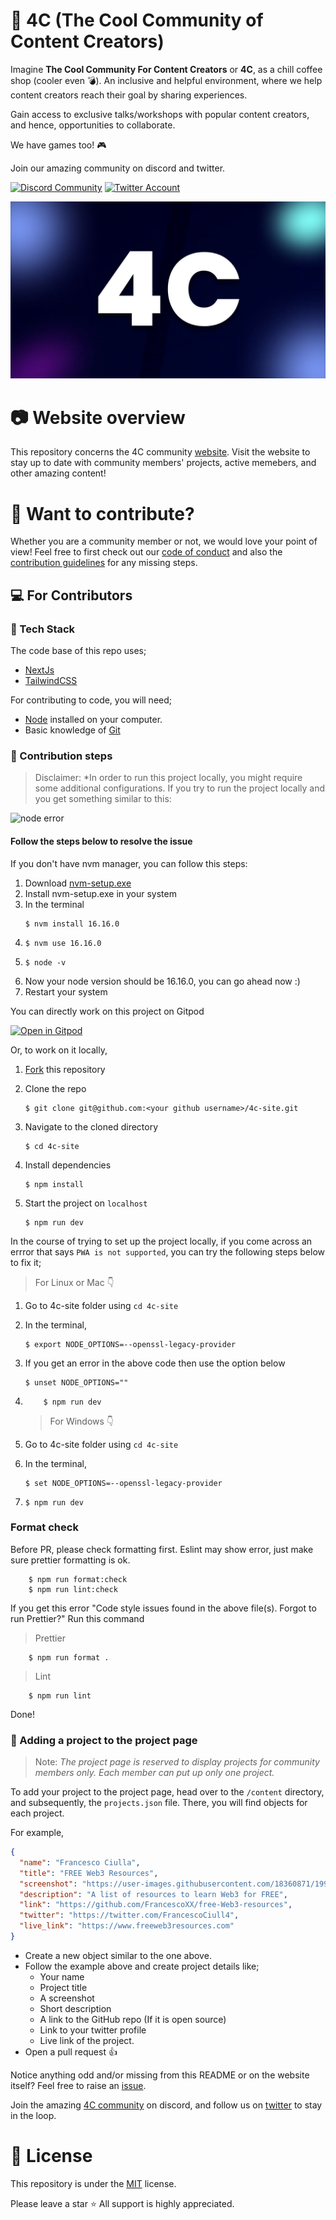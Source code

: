 # :gem: 4C (The Cool Community of Content Creators)

Imagine **The Cool Community For Content Creators** or **4C**, as a chill coffee shop (cooler even :bomb:). An inclusive and helpful environment, where we help content creators reach their goal by sharing experiences.

Gain access to exclusive talks/workshops with popular content creators, and hence, opportunities to collaborate.

We have games too! :video_game:

Join our amazing community on discord and twitter.

<a href="https://discord.com/invite/cRjhjFRRre"><img src="https://cdn.worldvectorlogo.com/logos/discord-6.svg" title="Discord" alt="Discord Community" width="40"/></a> <a href="https://twitter.com/4ccommunityhq"><img src="https://cdn.worldvectorlogo.com/logos/twitter-6.svg" title="Twitter" alt="Twitter Account" width="40"/></a>

<img src='./mediakit/4c_banner.jpg' alt='4C logo'>

# :camera: Website overview

This repository concerns the 4C community [website](https://www.4c.rocks/). Visit the website to stay up to date with community members' projects, active memebers, and other amazing content!

# :tada: Want to contribute?

Whether you are a community member or not, we would love your point of view! Feel free to first check out our [code of conduct](https://github.com/FrancescoXX/4c-site/blob/main/CODE_OF_CONDUCT.md) and also the [contribution guidelines](https://github.com/FrancescoXX/4c-site/blob/main/CONTRIBUTING.md) for any missing steps.

## :computer: For Contributors

### :bookmark: Tech Stack

The code base of this repo uses;

- [NextJs](https://nextjs.org/)
- [TailwindCSS](https://tailwindcss.com/)

For contributing to code, you will need;

- [Node](https://nodejs.org/en/) installed on your computer.
- Basic knowledge of [Git](https://git-scm.com/)

### :bookmark: Contribution steps

> Disclaimer: \*In order to run this project locally, you might require some additional configurations.
> If you try to run the project locally and you get something similar to this:

<img src='https://media.discordapp.net/attachments/881808811344683028/1051093955518935060/image.png' alt='node error'>

#### Follow the steps below to resolve the issue

If you don't have nvm manager, you can follow this steps:

1.  Download [nvm-setup.exe](https://github.com/coreybutler/nvm-windows/releases)
2.  Install nvm-setup.exe in your system
3.  In the terminal
    ```console
    $ nvm install 16.16.0
    ```
4.  ```console
    $ nvm use 16.16.0
    ```
5.  ```console
    $ node -v
    ```
6.  Now your node version should be 16.16.0, you can go ahead now :)
7.  Restart your system

You can directly work on this project on Gitpod

[![Open in Gitpod](https://gitpod.io/button/open-in-gitpod.svg)](https://gitpod.io/#https://github.com/FrancescoXX/4c-site)

Or, to work on it locally,

1.  [Fork](https://github.com/FrancescoXX/4c-site) this repository

2.  Clone the repo

    ```console
    $ git clone git@github.com:<your github username>/4c-site.git
    ```

3.  Navigate to the cloned directory

    ```console
    $ cd 4c-site
    ```

4.  Install dependencies

    ```console
    $ npm install
    ```

5.  Start the project on `localhost`
    ```console
    $ npm run dev
    ```

In the course of trying to set up the project locally, if you come across an errror that says `PWA is not supported`, you can try the following steps below to fix it;

> For Linux or Mac 👇

1.  Go to 4c-site folder using `cd 4c-site`
2.  In the terminal,
    ```console
    $ export NODE_OPTIONS=--openssl-legacy-provider
    ```
3.  If you get an error in the above code then use the option below
    ```console
    $ unset NODE_OPTIONS=""
    ```
4.  ```console
        $ npm run dev
    ```

    > For Windows 👇

5.  Go to 4c-site folder using `cd 4c-site`
6.  In the terminal,
    ```console
    $ set NODE_OPTIONS=--openssl-legacy-provider
    ```
7.  ```console
    $ npm run dev
    ```

### Format check

Before PR, please check formatting first. Eslint may show error, just make sure prettier formatting is ok.

```console
    $ npm run format:check
    $ npm run lint:check
```

If you get this error "Code style issues found in the above file(s). Forgot to run Prettier?"
Run this command

>Prettier
```console
    $ npm run format .
```
>Lint
```console
    $ npm run lint
```

Done!

### :bookmark: Adding a project to the project page

> Note: _The project page is reserved to display projects for community members only. Each member can put up only one project._

To add your project to the project page, head over to the `/content` directory, and subsequently, the `projects.json` file. There, you will find objects for each project.

For example,

```json
{
  "name": "Francesco Ciulla",
  "title": "FREE Web3 Resources",
  "screenshot": "https://user-images.githubusercontent.com/18360871/199210192-f5599a23-f0b1-49ff-9c52-2554a72a2c14.png",
  "description": "A list of resources to learn Web3 for FREE",
  "link": "https://github.com/FrancescoXX/free-Web3-resources",
  "twitter": "https://twitter.com/FrancescoCiull4",
  "live_link": "https://www.freeweb3resources.com"
}
```

- Create a new object similar to the one above.
- Follow the example above and create project details like;
  - Your name
  - Project title
  - A screenshot
  - Short description
  - A link to the GitHub repo (If it is open source)
  - Link to your twitter profile
  - Live link of the project.
- Open a pull request :+1:

Notice anything odd and/or missing from this README or on the website itself? Feel free to raise an [issue](https://github.com/FrancescoXX/4c-site/issues).

Join the amazing [4C community](https://discord.com/invite/cRjhjFRRre) on discord, and follow us on [twitter](https://twitter.com/4ccommunityhq) to stay in the loop.

# :key: License

This repository is under the [MIT](./LICENSE) license.

Please leave a star :star: All support is highly appreciated.
